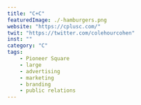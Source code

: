 ```yaml
---
title: "C+C"
featuredImage: ./-hamburgers.png
website: "https://cplusc.com/"
twit: "https://twitter.com/colehourcohen"
inst: ""
category: "C"
tags:
    - Pioneer Square
    - large
    - advertising
    - marketing
    - branding
    - public relations
---
```




